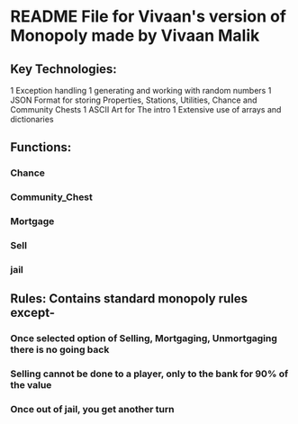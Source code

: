 # README File for Vivaan's version of Monopoly made by Vivaan Malik

## Key Technologies:

1 Exception handling
1 generating and working with random numbers
1 JSON Format for storing Properties, Stations, Utilities, Chance and Community Chests
1 ASCII Art for The intro
1 Extensive use of arrays and dictionaries

## Functions:

### Chance
### Community_Chest
### Mortgage
### Sell
### jail

## Rules: Contains standard monopoly rules except-

### Once selected option of Selling, Mortgaging, Unmortgaging there is no going back
### Selling cannot be done to a player, only to the bank for 90% of the value
### Once out of jail, you get another turn
